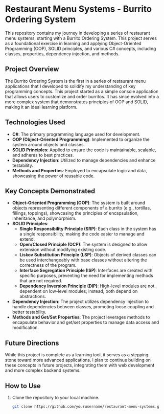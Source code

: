 # Restaurant Menu Systems - Burrito Ordering System

This repository contains my journey in developing a series of restaurant menu systems, starting with a Burrito Ordering System. This project serves as a foundational exercise in learning and applying Object-Oriented Programming (OOP), SOLID principles, and various C# concepts, including classes, properties, dependency injection, and methods.

## Project Overview

The Burrito Ordering System is the first in a series of restaurant menu applications that I developed to solidify my understanding of key programming concepts. This project started as a simple console application that allows users to customize and order burritos. It has since evolved into a more complex system that demonstrates principles of OOP and SOLID, making it an ideal learning platform.

## Technologies Used

- **C#**: The primary programming language used for development.
- **OOP (Object-Oriented Programming)**: Implemented to organize the system around objects and classes.
- **SOLID Principles**: Applied to ensure the code is maintainable, scalable, and adheres to best practices.
- **Dependency Injection**: Utilized to manage dependencies and enhance testability.
- **Methods and Properties**: Employed to encapsulate logic and data, showcasing the power of reusable code.

## Key Concepts Demonstrated

- **Object-Oriented Programming (OOP)**: The system is built around objects representing different components of a burrito (e.g., tortillas, fillings, toppings), showcasing the principles of encapsulation, inheritance, and polymorphism.
- **SOLID Principles**:
  - **Single Responsibility Principle (SRP)**: Each class in the system has a single responsibility, making the code easier to manage and extend.
  - **Open/Closed Principle (OCP)**: The system is designed to allow extension without modifying existing code.
  - **Liskov Substitution Principle (LSP)**: Objects of derived classes can be used interchangeably with base classes without altering the correctness of the program.
  - **Interface Segregation Principle (ISP)**: Interfaces are created with specific purposes, preventing the need for implementing methods that are not required.
  - **Dependency Inversion Principle (DIP)**: High-level modules are not dependent on low-level modules; instead, both depend on abstractions.
- **Dependency Injection**: The project utilizes dependency injection to handle dependencies between classes, promoting loose coupling and better testability.
- **Methods and Get/Set Properties**: The project leverages methods to encapsulate behavior and get/set properties to manage data access and modification.
  
## Future Directions

While this project is complete as a learning tool, it serves as a stepping stone toward more advanced applications. I plan to continue building on these concepts in future projects, integrating them with web development and more complex backend systems.

## How to Use

1. Clone the repository to your local machine.
   ```bash
   git clone https://github.com/yourusername/restaurant-menu-systems.git
